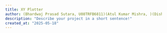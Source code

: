 ```yaml
---
title: XY Plotter
author: (Bhardwaj Prasad Sutara, U08TRFB6811)(Atul Kumar Mishra, )(Dishant Singh, )
description: "Describe your project in a short sentence!"
created_at: "2025-05-18"
---
```

